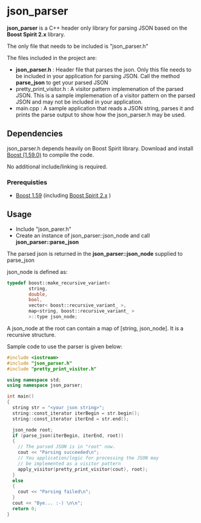 # json_parser

**json_parser** is a C++ header only library for parsing JSON based on the **Boost Spirit 2.x** library.

The only file that needs to be included is "json_parser.h"

The files included in the project are:
- **json_parser.h** : Header file that parses the json. Only this file needs to be included in your application for parsing JSON. Call the method **parse_json** to get your parsed JSON
- pretty_print_visitor.h : A visitor pattern implemenation of the parsed JSON. This is a sample implemenation of a 
visitor pattern on the parsed JSON and may not be included in your application.
- main.cpp : A sample application that reads a JSON string, parses it and prints the parse output 
to show how the json_parser.h may be used.

## Dependencies
json_parser.h depends heavily on Boost Spirit library.
Download and install [Boost (1.59.0)](http://www.boost.org/) to compile the code.

No additional include/linking is required.

### Prerequisties
- [Boost 1.59](http://www.boost.org/) (including [Boost Spirit 2.x](http://www.boost.org/doc/libs/1_59_0/libs/spirit/doc/html/index.html) )

## Usage

- Include "json_parer.h"
- Create an instance of json_parser::json_node and call **json_parser::parse_json**

The parsed json is returned in the **json_parser::json_node** supplied to parse_json

json_node is defined as:

```cpp
typedef boost::make_recursive_variant<
        string, 
        double, 
        bool, 
        vector< boost::recursive_variant_ >, 
        map<string, boost::recursive_variant_ >
        >::type json_node;

```
A json_node at the root can contain a map of [string, json_node]. It is a recursive structure.

Sample code to use the parser is given below:

```c++
#include <iostream>
#include "json_parser.h"
#include "pretty_print_visitor.h"

using namespace std;
using namespace json_parser;

int main()
{
  string str = "<your json string>";
  string::const_iterator iterBegin = str.begin();
  string::const_iterator iterEnd = str.end();

  json_node root;
  if (parse_json(iterBegin, iterEnd, root))
  {
    // The parsed JSON is in "root" now.
    cout << "Parsing succeeded\n";
    // You application/logic for processing the JSON may 
    // be implemented as a visitor pattern
    apply_visitor(pretty_print_visitor(cout), root);
  }
  else
  {
    cout << "Parsing failed\n";
  }
  cout << "Bye... :-) \n\n";
  return 0;
}
```

